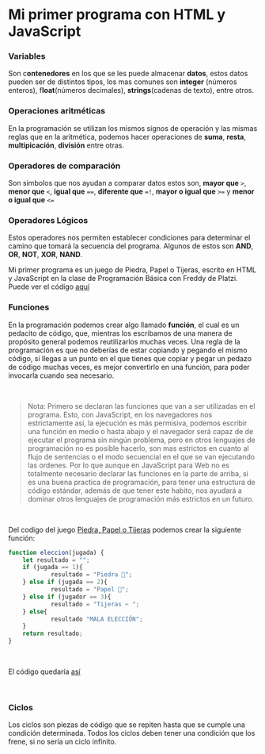 # Mi primer programa con HTML y JavaScript

### Variables
Son c**ontenedores** en los que se les puede almacenar **datos**, estos datos pueden ser de distintos tipos, los mas comunes son **integer** (números enteros), f**loat**(números decimales), **strings**(cadenas de texto), entre otros.

### Operaciones aritméticas
En la programación se utilizan los mismos signos de operación y las mismas reglas que en la aritmética, podemos hacer operaciones de **suma**, **resta**, **multipicación**, **división** entre otras.

### Operadores de comparación
Son simbolos que nos ayudan a comparar datos estos son, **mayor que** `>`, **menor que** `<`, **igual que** `==`, **diferente que** `=!`, **mayor o igual que** `>=` y **menor o igual que** `<=`

### Operadores Lógicos
Estos operadores nos permiten establecer condiciones para determinar el camino que tomará la secuencia del programa. Algunos de estos son **AND**, **OR**, **NOT**, **XOR**, **NAND**.

Mi primer programa es un juego de Piedra, Papel o Tijeras, escrito en HTML y JavaScript en la clase de Programación Básica con Freddy de Platzi. Puede ver el código [aquí](002_piedraPapelTijera.html)

### Funciones
En la programación podemos crear algo llamado **función**, el cual es un pedacito de código, que, mientras los escribamos de una manera de propósito general podemos reutilizarlos muchas veces. Una regla de la programación es que no deberías de estar copiando y pegando el mismo código, si llegas a un punto en el que tienes que copiar y pegar un pedazo de código muchas veces, es mejor convertirlo en una función, para poder invocarla cuando sea necesario.

<br>

> Nota: Primero se declaran las funciones que van a ser utilizadas en el programa. Esto, con JavaScript, en los navegadores nos estrictamente así, la ejecución es más permisiva, podemos escribir una función en medio o hasta abajo y el navegador será capaz de de ejecutar el programa sin ningún problema, pero en otros lenguajes de programación no es posible hacerlo, son mas estrictos en cuanto al flujo de sentencias o el modo secuencial en el que se van ejecutando las ordenes. Por lo que aunque en JavaScript para Web no es totalmente necesario declarar las funciones en la parte de arriba, si es una buena practica de programación, para tener una estructura de código estándar, además de que tener este habito, nos ayudará a dominar otros lenguajes de programación más estrictos en un futuro.

<br>

Del codigo del juego [Piedra, Papel o Tijeras](002_piedraPapelTijera.html) podemos crear la siguiente función:

```javascript
function eleccion(jugada) {
    let resultado = "";
    if (jugada == 1){
            resultado = "Piedra 🥌";
    } else if (jugada == 2){
            resultado = "Papel 📰";
    } else if (jugador == 3){
            resultado = "Tijeras ✂ ";
    } else{
            resultado "MALA ELECCIÓN";
    }
    return resultado;
}
```

<br>

El código quedaría [así](003_piedraPapelTijera2.html)

<br>

### Ciclos
Los ciclos son piezas de código que se repiten hasta que se cumple una condición determinada. Todos los ciclos deben tener una condición que los frene, si no sería un ciclo infinito.

